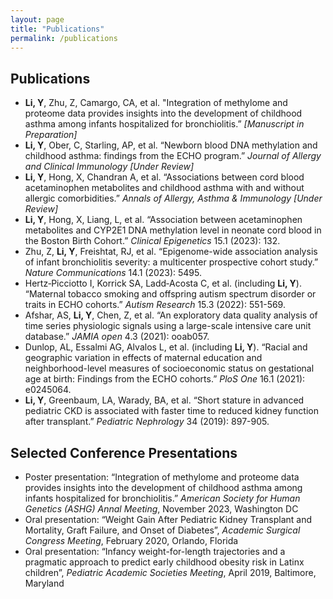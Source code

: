 ```yaml
---
layout: page
title: "Publications"
permalink: /publications
---
```


## Publications
- **Li, Y**, Zhu, Z, Camargo, CA, et al. "Integration of methylome and proteome data provides insights into the development of childhood asthma among infants hospitalized for bronchiolitis.” *[Manuscript in Preparation]*
- **Li, Y**, Ober, C, Starling, AP, et al. “Newborn blood DNA methylation and childhood asthma: findings from the ECHO program.” *Journal of Allergy and Clinical Immunology [Under Review]*
- **Li, Y**, Hong, X, Chandran A, et al. “Associations between cord blood acetaminophen metabolites and childhood asthma with and without allergic comorbidities.” *Annals of Allergy, Asthma & Immunology [Under Review]*
- **Li, Y**, Hong, X, Liang, L, et al. “Association between acetaminophen metabolites and CYP2E1 DNA methylation level in neonate cord blood in the Boston Birth Cohort.” *Clinical Epigenetics* 15.1 (2023): 132.
- Zhu, Z, **Li, Y**, Freishtat, RJ, et al. “Epigenome-wide association analysis of infant bronchiolitis severity: a multicenter prospective cohort study.” *Nature Communications* 14.1 (2023): 5495.
- Hertz‐Picciotto I, Korrick SA, Ladd‐Acosta C, et al. (including **Li, Y**). “Maternal tobacco smoking and offspring autism spectrum disorder or traits in ECHO cohorts.” *Autism Research* 15.3 (2022): 551-569.
- Afshar, AS, **Li, Y**, Chen, Z, et al. “An exploratory data quality analysis of time series physiologic signals using a large-scale intensive care unit database.” *JAMIA open* 4.3 (2021): ooab057.
- Dunlop, AL, Essalmi AG, Alvalos L, et al. (including **Li, Y**). “Racial and geographic variation in effects of maternal education and neighborhood-level measures of socioeconomic status on gestational age at birth: Findings from the ECHO cohorts.” *PloS One* 16.1 (2021): e0245064.
- **Li, Y**, Greenbaum, LA, Warady, BA, et al. “Short stature in advanced pediatric CKD is associated with faster time to reduced kidney function after transplant.” *Pediatric Nephrology* 34 (2019): 897-905.

## Selected Conference Presentations
- Poster presentation: “Integration of methylome and proteome data provides insights into the development of childhood asthma among infants hospitalized for bronchiolitis.” *American Society for Human Genetics (ASHG) Annal Meeting*, November 2023, Washington DC
- Oral presentation: “Weight Gain After Pediatric Kidney Transplant and Mortality, Graft Failure, and Onset of Diabetes”, *Academic Surgical Congress Meeting*, February 2020, Orlando, Florida
- Oral presentation: “Infancy weight-for-length trajectories and a pragmatic approach to predict early childhood obesity risk in Latinx children”, *Pediatric Academic Societies Meeting*, April 2019, Baltimore, Maryland
